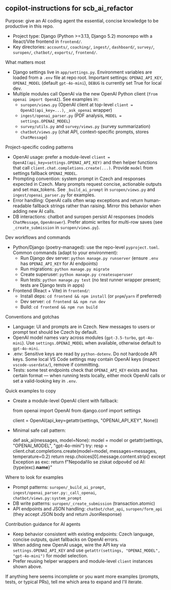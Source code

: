 ## copilot-instructions for scb_ai_refactor

Purpose: give an AI coding agent the essential, concise knowledge to be productive in this repo.

- Project type: Django (Python >=3.13, Django 5.2) monorepo with a React/Vite frontend in `frontend/`.
- Key directories: `accounts/`, `coaching/`, `ingest/`, `dashboard/`, `survey/`, `suropen/`, `chatbot/`, `exports/`, `frontend/`.

What matters most
- Django settings live in `app/settings.py`. Environment variables are loaded from a `.env` file at repo root. Important settings: `OPENAI_API_KEY`, `OPENAI_MODEL` (default `gpt-4o-mini`), `DEBUG` is currently set True for local dev.
- Multiple modules call OpenAI via the new OpenAI Python client (`from openai import OpenAI`). See examples in:
  - `suropen/views.py` (OpenAI client at top-level `client = OpenAI(api_key=...)`, `_ask_openai` wrapper)
  - `ingest/openai_parser.py` (PDF analysis, `MODEL = settings.OPENAI_MODEL`)
  - `survey/utils.py` and `survey/views.py` (survey summarization)
  - `chatbot/views.py` (chat API, context-specific prompts, stores `ChatMessage`)

Project-specific coding patterns
- OpenAI usage: prefer a module-level `client = OpenAI(api_key=settings.OPENAI_API_KEY)` and then helper functions that call `client.chat.completions.create(...)`. Provide `model` from settings fallback `OPENAI_MODEL`.
- Prompting convention: system prompt in Czech and responses expected in Czech. Many prompts request concise, actionable outputs and set max_tokens. See `_build_ai_prompt` in `suropen/views.py` and `ingest/openai_parser.py` for examples.
- Error handling: OpenAI calls often wrap exceptions and return human-readable fallback strings rather than raising. Mirror this behavior when adding new AI calls.
- DB interactions: chatbot and suropen persist AI responses (models `ChatMessage`, `OpenAnswer`). Prefer atomic writes for multi-row saves (see `_create_submission` in `suropen/views.py`).

Dev workflows and commands
- Python/Django (poetry-managed): use the repo-level `pyproject.toml`. Common commands (adapt to your environment):
  - Run Django dev server: `python manage.py runserver` (ensure `.env` has `OPENAI_API_KEY` for AI endpoints)
  - Run migrations: `python manage.py migrate`
  - Create superuser: `python manage.py createsuperuser`
  - Run tests: `python manage.py test` (no test runner wrapper present; tests are Django tests in apps)
- Frontend (React + Vite) in `frontend/`:
  - Install deps: `cd frontend && npm install` (or `pnpm`/`yarn` if preferred)
  - Dev server: `cd frontend && npm run dev`
  - Build: `cd frontend && npm run build`

Conventions and gotchas
- Language: UI and prompts are in Czech. New messages to users or prompt text should be Czech by default.
- OpenAI model names vary across modules (`gpt-3.5-turbo`, `gpt-4o-mini`). Use `settings.OPENAI_MODEL` when available, otherwise default to `gpt-4o-mini`.
- .env: Sensitive keys are read by `python-dotenv`. Do not hardcode API keys. Some local VS Code settings may contain OpenAI keys (inspect `vscode-userdata/`), remove if committing.
- Tests: some test endpoints check that `OPENAI_API_KEY` exists and has certain format — when running tests locally, either mock OpenAI calls or set a valid-looking key in `.env`.

Quick examples to copy
- Create a module-level OpenAI client with fallback:

  from openai import OpenAI
  from django.conf import settings

  client = OpenAI(api_key=getattr(settings, "OPENAI_API_KEY", None))

- Minimal safe call pattern:

  def ask_ai(messages, model=None):
      model = model or getattr(settings, "OPENAI_MODEL", "gpt-4o-mini")
      try:
          resp = client.chat.completions.create(model=model, messages=messages, temperature=0.2)
          return resp.choices[0].message.content.strip()
      except Exception as exc:
          return f"Nepodařilo se získat odpověď od AI: {type(exc).__name__}"

Where to look for examples
- Prompt patterns: `suropen/_build_ai_prompt`, `ingest/openai_parser.py:_call_openai`, `chatbot/views.py:system_prompt`
- DB write patterns: `suropen/_create_submission` (transaction.atomic)
- API endpoints and JSON handling: `chatbot/chat_api`, `suropen/form_api` (they accept JSON body and return JsonResponse)

Contribution guidance for AI agents
- Keep behavior consistent with existing endpoints: Czech language, concise outputs, quiet fallbacks on OpenAI errors.
- When adding new OpenAI usage, wire the API key via `settings.OPENAI_API_KEY` and use `getattr(settings, "OPENAI_MODEL", "gpt-4o-mini")` for model selection.
- Prefer reusing helper wrappers and module-level `client` instances shown above.

If anything here seems incomplete or you want more examples (prompts, tests, or typical PRs), tell me which area to expand and I'll iterate.
